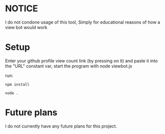 # NOTICE
I do not condone usage of this tool, Simply for educational reasons of how a view bot would work

# Setup

Enter your github profile view count link (by pressing on it) and paste it into the "URL" constant var, start the program with node viewbot.js

run:

`npm install`

`node .`

# Future plans
I do not currently have any future plans for this project.

